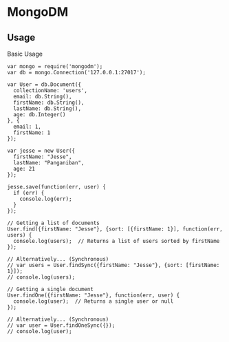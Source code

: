 MongoDM
=======

Usage
-----

Basic Usage

    var mongo = require('mongodm');
    var db = mongo.Connection('127.0.0.1:27017');

    var User = db.Document({
      collectionName: 'users',
      email: db.String(),
      firstName: db.String(),
      lastName: db.String(),
      age: db.Integer()
    }, {
      email: 1,
      firstName: 1
    });

    var jesse = new User({
      firstName: "Jesse",
      lastName: "Panganiban",
      age: 21
    });

    jesse.save(function(err, user) {
      if (err) {
        console.log(err);
      }
    });

    // Getting a list of documents
    User.find({firstName: "Jesse"}, {sort: [{firstName: 1}], function(err, users) {
      console.log(users);  // Returns a list of users sorted by firstName
    });

    // Alternatively... (Synchronous)
    // var users = User.findSync({firstName: "Jesse"}, {sort: [firstName: 1}]);
    // console.log(users);

    // Getting a single document
    User.findOne({firstName: "Jesse"}, function(err, user) {
      console.log(user);  // Returns a single user or null
    });

    // Alternatively... (Synchronous)
    // var user = User.findOneSync({});
    // console.log(user);
